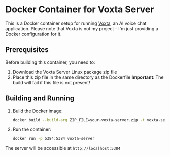 # Docker Container for Voxta Server

This is a Docker container setup for running [Voxta](https://voxta.ai/), an AI voice chat application. 
Please note that Voxta is not my project - I'm just providing a Docker configuration for it.

## Prerequisites

Before building this container, you need to:

1. Download the Voxta Server Linux package zip file
2. Place this zip file in the same directory as the Dockerfile
   **Important**: The build will fail if this file is not present!

## Building and Running

1. Build the Docker image:
   ```bash
   docker build --build-arg ZIP_FILE=your-voxta-server.zip -t voxta-server .
   ```

2. Run the container:
   ```bash
   docker run -p 5384:5384 voxta-server
   ```

The server will be accessible at `http://localhost:5384`
